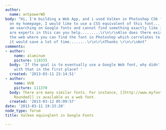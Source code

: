 ```yaml
---
author:
  name: antpowerWD
body: "Hi, I'm building a Web App, and i used Valken in Photoshop CS6 for the font
  on my homepage, I would like to use a CSS equivalent of this font............\r\n\r\nI
  am searching on Google fonts and cannot find something exactly like it, as you guys
  are experts in this can you help.........\r\n\r\nAlso does there exist a chart on
  the web where you can find the font in Photoshop which correlates to Google Fonts,
  it would save a lot of time........\r\n\r\nThanks \r\n\r\nAnt"
comments:
- author:
    name: aluminum
    picture: 110335
  body: 'If the goal is to eventually use a Google Web font, why didn''t you start
    with that in the first place? '
  created: '2013-03-11 23:14:51'
- author:
    name: HVB
    picture: 111370
  body: There are many similar fonts. For instance, [[http://www.myfonts.com/fonts/bitstream/vag-rounded/|VAG
    Rounded]] is available as a web font.
  created: '2013-03-12 05:09:57'
date: '2013-03-11 19:33:20'
node_type: forum
title: Valken equivqlent in Google Fonts

---
```

